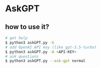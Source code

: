 # AskGPT

## how to use it?

```bash
# get help
$ python3 askGPT.py -h
# add OpenAI API key (like gpt-3.5-turbo)
$ python3 askGPT.py -A <API-KEY>
# ask questions
$ python3 askGPT.py --ask-gpt normal
```

